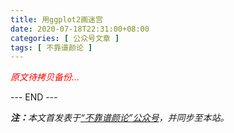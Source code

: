 ```yaml
---
title: 用ggplot2画迷宫
date: 2020-07-18T22:31:00+08:00
categories: [ 公众号文章 ]
tags: [ 不靠谱颜论 ]
---
```


<font color=red><i>原文待拷贝备份...</i></font>

<div class="p-5 text-center">--- END ---</div>

<i><b>注：</b>本文首发表于[“不靠谱颜论”公众号](https://mp.weixin.qq.com/s/qeQ04mliUh-9rTVSpfAY2g)，并同步至本站。</i>
